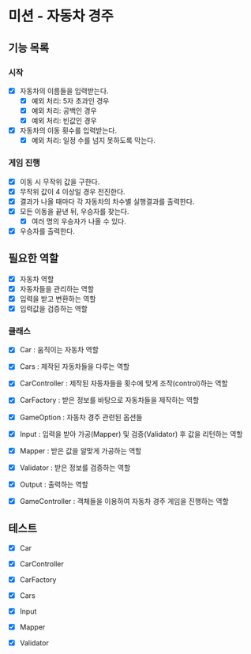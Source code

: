 # 미션 - 자동차 경주

## 기능 목록

### 시작

- [x] 자동차의 이름들을 입력받는다.
    - [x] 예외 처리: 5자 초과인 경우
    - [x] 예외 처리: 공백인 경우
    - [x] 예외 처리: 빈값인 경우
- [x] 자동차의 이동 횟수를 입력받는다.
    - [x] 예외 처리: 일정 수를 넘지 못하도록 막는다.

### 게임 진행

- [x] 이동 시 무작위 값을 구한다.
- [x] 무작위 값이 4 이상일 경우 전진한다.
- [x] 결과가 나올 때마다 각 자동차의 차수별 실행결과를 출력한다.
- [x] 모든 이동을 끝낸 뒤, 우승자를 찾는다.
    - [x] 여러 명의 우승자가 나올 수 있다.
- [x] 우승자를 출력한다.

## 필요한 역할

- [x] 자동차 역할
- [x] 자동차들을 관리하는 역할
- [x] 입력을 받고 변환하는 역할
- [x] 입력값을 검증하는 역할

### 클래스

- [x] Car : 움직이는 자동차 역할
- [x] Cars : 제작된 자동차들을 다루는 역할
- [x] CarController : 제작된 자동차들을 횟수에 맞게 조작(control)하는 역할
- [x] CarFactory : 받은 정보를 바탕으로 자동차들을 제작하는 역할
- [x] GameOption : 자동차 경주 관련된 옵션들

- [x] Input : 입력을 받아 가공(Mapper) 및 검증(Validator) 후 값을 리턴하는 역할
- [x] Mapper : 받은 값을 알맞게 가공하는 역할
- [x] Validator : 받은 정보를 검증하는 역할
- [x] Output : 출력하는 역할

- [x] GameController : 객체들을 이용하여 자동차 경주 게임을 진행하는 역할

## 테스트

- [x] Car
- [x] CarController
- [x] CarFactory
- [x] Cars

- [x] Input
- [x] Mapper
- [x] Validator

